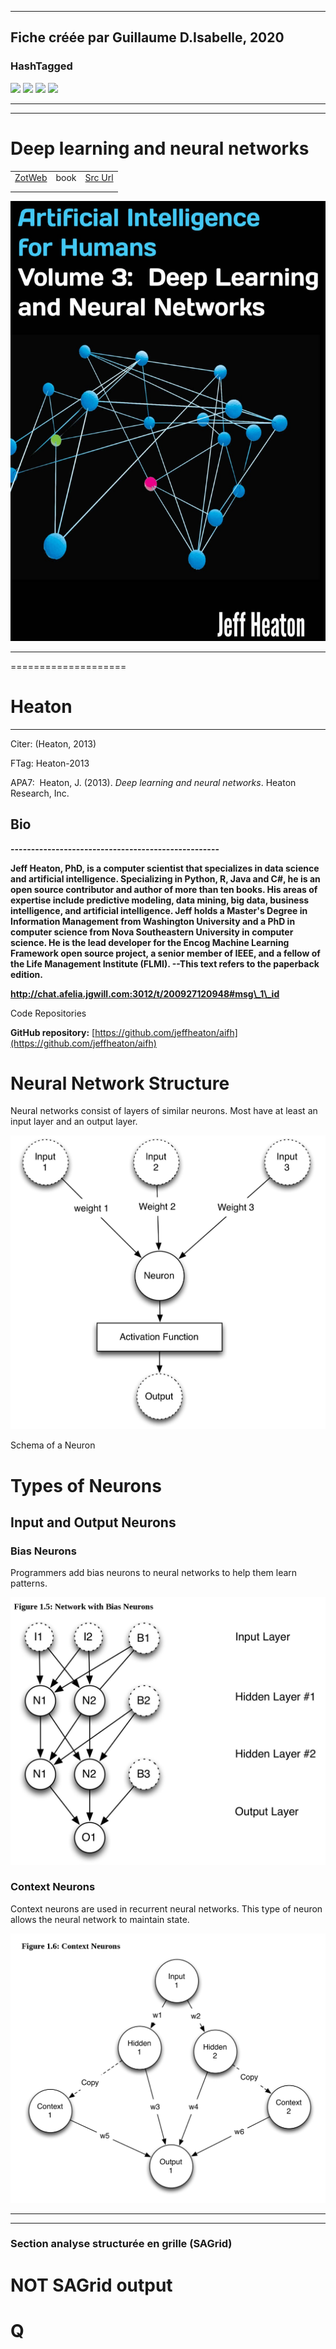 
----
Fiche créée par Guillaume D.Isabelle, 2020 
---- 

### HashTagged 



![](fe650e96-7b96-4816-b536-ee4acde8db42)
![](322fa919-ae9c-48e9-bd23-6fb9527c6d5d)
![](0f8f89ee-d6bc-44ff-9410-d1fa8d4ef8e4)
![](69201980-0f70-4d09-b0d2-68848bb0eb1f)



----

----



# Deep learning and neural networks
|       |       |       |
|  ---  |  ---  |  ---  |
|   [ZotWeb](http://zotero.org/users/180474/items/HSCZYJQF)    | book      | [Src Url](undefined)      |
|       |       |       |
|       |       |       |



![](1YiCZM4bB9sbHgp5L8Yw.png)



-------------------
====================

Heaton
======

----------------------

  

Citer: (Heaton, 2013)

FTag: Heaton-2013

APA7:  Heaton, J. (2013). _Deep learning and neural networks_. Heaton Research, Inc.

  

  

**Bio**
-------

**---------------------------------------------------**

**Jeff Heaton, PhD, is a computer scientist that specializes in data science and artificial intelligence. Specializing in Python, R, Java and C#, he is an open source contributor and author of more than ten books. His areas of expertise include predictive modeling, data mining, big data, business intelligence, and artificial intelligence. Jeff holds a Master's Degree in Information Management from Washington University and a PhD in computer science from Nova Southeastern University in computer science. He is the lead developer for the Encog Machine Learning Framework open source project, a senior member of IEEE, and a fellow of the Life Management Institute (FLMI). --This text refers to the paperback edition.**

**http://chat.afelia.jgwill.com:3012/t/200927120948#msg\_1\_id**



Code Repositories

  

**GitHub repository:** [https://github.com/jeffheaton/aifh](https://github.com/jeffheaton/aifh)



Neural Network Structure
========================



Neural networks consist of layers of similar neurons. Most have at least an input layer and an output layer.





![](1eXgQfLWz32QKCLZsZd6.png)




Schema of a Neuron  


Types of Neurons
================



Input and Output Neurons
------------------------



### Bias Neurons



Programmers add bias neurons to neural networks to help them learn patterns.





![](12pwifVh7w48WZTQqcY9.png)



### Context Neurons



Context neurons are used in recurrent neural networks. This type of neuron allows the neural network to maintain state.





![](1271PTBRBhRg8BBjBXHD.png)






----

----



### Section analyse structurée en grille (SAGrid)


# NOT SAGrid output

# Q


